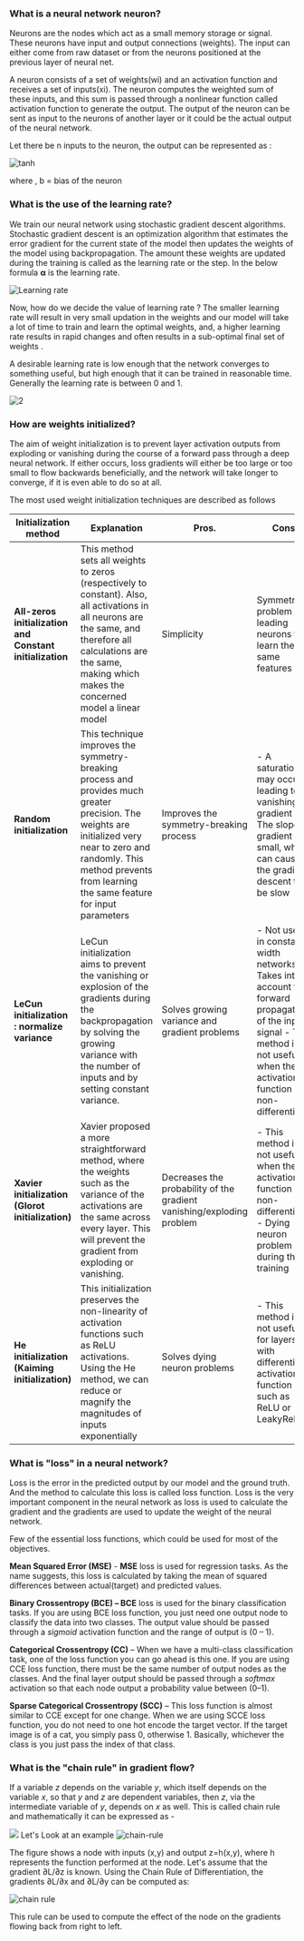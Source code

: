 ### **What is a neural network neuron?**

Neurons are the nodes which act as a small memory storage or signal. These neurons have input and output connections (weights). The input can either come from raw dataset or from the neurons positioned at the previous layer of neural net.

A neuron consists of a set of weights(wi) and an activation function and receives a set of inputs(xi). The neuron computes the weighted sum of these inputs, and this sum is passed through a nonlinear function called activation function to generate the output. The output of the neuron can be sent as input to the neurons of another layer or it could be the actual output of the neural network.

Let there be n inputs to the neuron, the output can be represented as :

![tanh](tanh.PNG)

where , b = bias of the neuron

### **What is the use of the learning rate?**

We train our neural network using stochastic gradient descent algorithms. Stochastic gradient descent is an optimization algorithm that estimates the error gradient for the current state of the model then updates the weights of the model using backpropagation. The amount these weights are updated during the training is called as the learning rate or the step. In the below formula **α** is the learning rate.

![Learning rate](learning_rate.PNG)

Now, how do we decide the value of learning rate ? The smaller learning rate will result in very small updation in the weights and our model will take a lot of time to train and learn the optimal weights, and, a higher learning rate results in rapid changes and often results in a sub-optimal final set of weights .

A desirable learning rate is low enough that the network converges to something useful, but high enough that it can be trained in reasonable time. Generally the learning rate is between 0 and 1.

![2](Learning_rate-2.PNG)

### **How are weights initialized?**

The aim of weight initialization is to prevent layer activation outputs from exploding or vanishing during the course of a forward pass through a deep neural network. If either occurs, loss gradients will either be too large or too small to flow backwards beneficially, and the network will take longer to converge, if it is even able to do so at all.

The most used weight initialization techniques are described as follows

| **Initialization method** | **Explanation** | **Pros.** | **Cons.** |
| --- | --- | --- | --- |
| **All-zeros initialization and Constant initialization** | This method sets all weights to zeros (respectively to constant). Also, all activations in all neurons are the same, and therefore all calculations are the same, making which makes the concerned model a linear model | Simplicity | Symmetry problem leading neurons to learn the same features |
| **Random initialization** | This technique improves the symmetry-breaking process and provides much greater precision. The weights are initialized very near to zero and randomly. This method prevents from learning the same feature for input parameters | Improves the symmetry-breaking process | - A saturation may occur leading to a vanishing gradient - The slope or gradient is small, which can cause the gradient descent to be slow |
| **LeCun initialization : normalize variance** | LeCun initialization aims to prevent the vanishing or explosion of the gradients during the backpropagation by solving the growing variance with the number of inputs and by setting constant variance. | Solves growing variance and gradient problems | - Not useful in constant-width networks - Takes into account the forward propagation of the input signal - This method is not useful when the activation function is non-differentiable |
| **Xavier initialization (Glorot initialization)** | Xavier proposed a more straightforward method, where the weights such as the variance of the activations are the same across every layer. This will prevent the gradient from exploding or vanishing. | Decreases the probability of the gradient vanishing/exploding problem | - This method is not useful when the activation function is non-differentiable - Dying neuron problem during the training |
| **He initialization (Kaiming initialization)** | This initialization preserves the non-linearity of activation functions such as ReLU activations. Using the He method, we can reduce or magnify the magnitudes of inputs exponentially | Solves dying neuron problems | - This method is not useful for layers with differentiable activation function such as ReLU or LeakyReLU |

### **What is &quot;loss&quot; in a neural network?**

Loss is the error in the predicted output by our model and the ground truth. And the method to calculate this loss is called loss function. Loss is the very important component in the neural network as loss is used to calculate the gradient and the gradients are used to update the weight of the neural network.

Few of the essential loss functions, which could be used for most of the objectives.

**Mean Squared Error (MSE)** - **MSE** loss is used for regression tasks. As the name suggests, this loss is calculated by taking the mean of squared differences between actual(target) and predicted values.

**Binary Crossentropy (BCE) – BCE** loss is used for the binary classification tasks. If you are using BCE loss function, you just need one output node to classify the data into two classes. The output value should be passed through a _sigmoid_ activation function and the range of output is (0 – 1).

**Categorical Crossentropy (CC)** – When we have a multi-class classification task, one of the loss function you can go ahead is this one. If you are using CCE loss function, there must be the same number of output nodes as the classes. And the final layer output should be passed through a _softmax_ activation so that each node output a probability value between (0–1).

**Sparse Categorical Crossentropy (SCC)** – This loss function is almost similar to CCE except for one change. When we are using SCCE loss function, you do not need to one hot encode the target vector. If the target image is of a cat, you simply pass 0, otherwise 1. Basically, whichever the class is you just pass the index of that class.

### **What is the &quot;chain rule&quot; in gradient flow?**

If a variable _z_ depends on the variable _y_, which itself depends on the variable _x_, so that _y_ and _z_ are dependent variables, then _z_, via the intermediate variable of _y_, depends on _x_ as well. This is called chain rule and mathematically it can be expressed as -

![](RackMultipart20210506-4-e79xta_html_c596fc1e40205a52.png)
Let&#39;s Look at an example
![chain-rule](Chain_rule.PNG)

The figure shows a node with inputs (x,y) and output z=h(x,y), where h represents the function performed at the node. Let&#39;s assume that the gradient ∂L/∂z is known. Using the Chain Rule of Differentiation, the gradients ∂L/∂x and ∂L/∂y can be computed as:

![chain rule](chain_rule.PNG)

This rule can be used to compute the effect of the node on the gradients flowing back from right to left.
